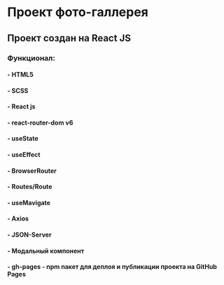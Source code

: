 # Проект фото-галлерея

## Проект создан на React JS

### Функционал:
#### - HTML5
#### - SCSS
#### - React js
#### - react-router-dom v6
#### - useState
#### - useEffect
#### - BrowserRouter
#### - Routes/Route
#### - useMavigate
#### - Axios
#### - JSON-Server
#### - Модальный компонент
#### - gh-pages - npm пакет для деплоя и публикации проекта на GitHub Pages